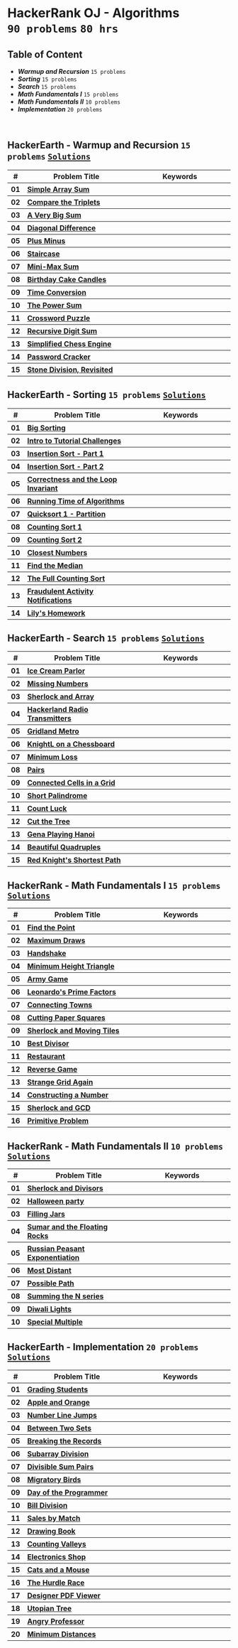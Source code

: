 # HackerRank OJ - Algorithms <br> `90 problems` `80 hrs`

## Table of Content

- ***Warmup and Recursion*** `15 problems`
- ***Sorting***              `15 problems`
- ***Search***               `15 problems`
- ***Math Fundamentals I***  `15 problems`
- ***Math Fundamentals II*** `10 problems`
- ***Implementation***       `20 problems`

<br>

## HackerEarth - Warmup and Recursion `15 problems` [`Solutions`](/level-2/hackerrank/algorithms/solutions/warmup-recursion.md)

<table>
    <head>
        <tr>
<th align="center">#</th>
<th align="center" width="600px">Problem Title</th>
<th align="center" width="600px">Keywords</th>
        </tr>
    </head>
    <tbody>
        <tr>
<th align="center">01</th>
<th align="left"><a href="https://hackerrank.com/challenges/simple-array-sum/problem">Simple Array Sum</a></th>
<th align="left"></th>
        </tr>
        <tr>
<th align="center">02</th>
<th align="left"><a href="https://hackerrank.com/challenges/compare-the-triplets/problem">Compare the Triplets</a></th>
<th align="left"></th>
        </tr>
        <tr>
<th align="center">03</th>
<th align="left"><a href="https://hackerrank.com/challenges/a-very-big-sum/problem">A Very Big Sum</a></th>
<th align="left"></th>
        </tr>
        <tr>
<th align="center">04</th>
<th align="left"><a href="https://hackerrank.com/challenges/diagonal-difference/problem">Diagonal Difference</a></th>
<th align="left"></th>
        </tr>
        <tr>
<th align="center">05</th>
<th align="left"><a href="https://hackerrank.com/challenges/plus-minus/problem">Plus Minus</a></th>
<th align="left"></th>
        </tr>
        <tr>
<th align="center">06</th>
<th align="left"><a href="https://hackerrank.com/challenges/staircase/problem">Staircase</a></th>
<th align="left"></th>
        </tr>
        <tr>
<th align="center">07</th>
<th align="left"><a href="https://hackerrank.com/challenges/mini-max-sum/problem">Mini-Max Sum</a></th>
<th align="left"></th>
        </tr>
        <tr>
<th align="center">08</th>
<th align="left"><a href="https://hackerrank.com/challenges/birthday-cake-candles/problem">Birthday Cake Candles</a></th>
<th align="left"></th>
        </tr>
        <tr>
<th align="center">09</th>
<th align="left"><a href="https://hackerrank.com/challenges/time-conversion/problem">Time Conversion</a></th>
<th align="left"></th>
        </tr>
        <tr>
<th align="center">10</th>
<th align="left"><a href="https://hackerrank.com/challenges/the-power-sum/problem">The Power Sum</a></th>
<th align="left"></th>
        </tr>
        <tr>
<th align="center">11</th>
<th align="left"><a href="https://hackerrank.com/challenges/crossword-puzzle/problem">Crossword Puzzle</a></th>
<th align="left"></th>
        </tr>
        <tr>
<th align="center">12</th>
<th align="left"><a href="https://hackerrank.com/challenges/recursive-digit-sum/problem">Recursive Digit Sum</a></th>
<th align="left"></th>
        </tr>
        <tr>
<th align="center">13</th>
<th align="left"><a href="https://hackerrank.com/challenges/simplified-chess-engine/problem">Simplified Chess Engine</a></th>
<th align="left"></th>
        </tr>
        <tr>
<th align="center">14</th>
<th align="left"><a href="https://hackerrank.com/challenges/password-cracker/problem">Password Cracker</a></th>
<th align="left"></th>
        </tr>
        <tr>
<th align="center">15</th>
<th align="left"><a href="https://hackerrank.com/challenges/stone-division-2/problem">Stone Division, Revisited</a></th>
<th align="left"></th>
        </tr>
    </tbody>
</table>

## HackerEarth - Sorting `15 problems` [`Solutions`](/level-2/hackerrank/algorithms/solutions/sorting.md)

<table>
    <head>
        <tr>
<th align="center">#</th>
<th align="center" width="600px">Problem Title</th>
<th align="center" width="600px">Keywords</th>
        </tr>
    </head>
    <tbody>
        <tr>
<th align="center">01</th>
<th align="left"><a href="https://hackerrank.com/challenges/big-sorting/problem">Big Sorting</a></th>
<th align="left"></th>
        </tr>
        <tr>
<th align="center">02</th>
<th align="left"><a href="https://hackerrank.com/challenges/tutorial-intro/problem">Intro to Tutorial Challenges</a></th>
<th align="left"></th>
        </tr>
        <tr>
<th align="center">03</th>
<th align="left"><a href="https://hackerrank.com/challenges/insertionsort1/problem">Insertion Sort - Part 1</a></th>
<th align="left"></th>
        </tr>
        <tr>
<th align="center">04</th>
<th align="left"><a href="https://hackerrank.com/challenges/insertionsort2/problem">Insertion Sort - Part 2</a></th>
<th align="left"></th>
        </tr>
        <tr>
<th align="center">05</th>
<th align="left"><a href="https://hackerrank.com/challenges/correctness-invariant/problem">Correctness and the Loop Invariant</a></th>
<th align="left"></th>
        </tr>
        <tr>
<th align="center">06</th>
<th align="left"><a href="https://hackerrank.com/challenges/runningtime/problem">Running Time of Algorithms</a></th>
<th align="left"></th>
        </tr>
        <tr>
<th align="center">07</th>
<th align="left"><a href="https://hackerrank.com/challenges/quicksort1/problem">Quicksort 1 - Partition</a></th>
<th align="left"></th>
        </tr>
        <tr>
<th align="center">08</th>
<th align="left"><a href="https://hackerrank.com/challenges/countingsort1/problem">Counting Sort 1</a></th>
<th align="left"></th>
        </tr>
        <tr>
<th align="center">09</th>
<th align="left"><a href="https://hackerrank.com/challenges/countingsort2/problem">Counting Sort 2</a></th>
<th align="left"></th>
        </tr>
        <tr>
<th align="center">10</th>
<th align="left"><a href="https://hackerrank.com/challenges/closest-numbers/problem">Closest Numbers</a></th>
<th align="left"></th>
        </tr>
        <tr>
<th align="center">11</th>
<th align="left"><a href="https://hackerrank.com/challenges/find-the-median/problem">Find the Median</a></th>
<th align="left"></th>
        </tr>
        <tr>
<th align="center">12</th>
<th align="left"><a href="https://hackerrank.com/challenges/countingsort4/problem">The Full Counting Sort</a></th>
<th align="left"></th>
        </tr>
        <tr>
<th align="center">13</th>
<th align="left"><a href="https://hackerrank.com/challenges/fraudulent-activity-notifications/problem">Fraudulent Activity Notifications</a></th>
<th align="left"></th>
        </tr>
        <tr>
<th align="center">14</th>
<th align="left"><a href="https://hackerrank.com/challenges/lilys-homework/problem">Lily's Homework</a></th>
<th align="left"></th>
        </tr>
    </tbody>
</table>

## HackerEarth - Search `15 problems` [`Solutions`](/level-2/hackerrank/algorithms/solutions/search.md)

<table>
    <head>
        <tr>
<th align="center">#</th>
<th align="center" width="600px">Problem Title</th>
<th align="center" width="600px">Keywords</th>
        </tr>
    </head>
    <tbody>
        <tr>
<th align="center">01</th>
<th align="left"><a href="https://hackerrank.com/challenges/icecream-parlor/problem">Ice Cream Parlor</a></th>
<th align="left"></th>
        </tr>
        <tr>
<th align="center">02</th>
<th align="left"><a href="https://hackerrank.com/challenges/missing-numbers/problem">Missing Numbers</a></th>
<th align="left"></th>
        </tr>
        <tr>
<th align="center">03</th>
<th align="left"><a href="https://hackerrank.com/challenges/sherlock-and-array/problem">Sherlock and Array</a></th>
<th align="left"></th>
        </tr>
        <tr>
<th align="center">04</th>
<th align="left"><a href="https://hackerrank.com/challenges/hackerland-radio-transmitters/problem">Hackerland Radio Transmitters</a></th>
<th align="left"></th>
        </tr>
        <tr>
<th align="center">05</th>
<th align="left"><a href="https://hackerrank.com/challenges/gridland-metro/problem">Gridland Metro</a></th>
<th align="left"></th>
        </tr>
        <tr>
<th align="center">06</th>
<th align="left"><a href="https://hackerrank.com/challenges/knightl-on-chessboard/problem">KnightL on a Chessboard</a></th>
<th align="left"></th>
        </tr>
        <tr>
<th align="center">07</th>
<th align="left"><a href="https://hackerrank.com/challenges/minimum-loss/problem">Minimum Loss</a></th>
<th align="left"></th>
        </tr>
        <tr>
<th align="center">08</th>
<th align="left"><a href="https://hackerrank.com/challenges/pairs/problem">Pairs</a></th>
<th align="left"></th>
        </tr>
        <tr>
<th align="center">09</th>
<th align="left"><a href="https://hackerrank.com/challenges/connected-cell-in-a-grid/problem">Connected Cells in a Grid</a></th>
<th align="left"></th>
        </tr>
<th align="center">10</th>
<th align="left"><a href="https://hackerrank.com/challenges/short-palindrome/problem">Short Palindrome</a></th>
<th align="left"></th>
        </tr>
<th align="center">11</th>
<th align="left"><a href="https://hackerrank.com/challenges/count-luck/problem">Count Luck</a></th>
<th align="left"></th>
        </tr>
        <tr>
<th align="center">12</th>
<th align="left"><a href="https://hackerrank.com/challenges/cut-the-tree/problem">Cut the Tree</a></th>
<th align="left"></th>
        </tr>
        <tr>
<th align="center">13</th>
<th align="left"><a href="https://hackerrank.com/challenges/gena/problem">Gena Playing Hanoi</a></th>
<th align="left"></th>
        </tr>
        <tr>
<th align="center">14</th>
<th align="left"><a href="https://hackerrank.com/challenges/xor-quadruples/problem">Beautiful Quadruples</a></th>
<th align="left"></th>
        </tr>
        <tr>
<th align="center">15</th>
<th align="left"><a href="https://hackerrank.com/challenges/red-knights-shortest-path/problem">Red Knight's Shortest Path</a></th>
<th align="left"></th>
        </tr>
    </tbody>
</table>

## HackerRank - Math Fundamentals I `15 problems` [`Solutions`](/level-2/hackerrank/algorithms/solutions/math-fundamentals-I.md)

<table>
    <head>
        <tr>
<th align="center">#</th>
<th align="center" width="600px">Problem Title</th>
<th align="center" width="600px">Keywords</th>
        </tr>
    </head>
    <tbody>
        <tr>
<th align="center">01</th>
<th align="left"><a href="https://hackerrank.com/challenges/find-point/problem">Find the Point</a></th>
<th align="left"></th>
        </tr>
        <tr>
<th align="center">02</th>
<th align="left"><a href="https://hackerrank.com/challenges/maximum-draws/problem">Maximum Draws</a></th>
<th align="left"></th>
        </tr>
        <tr>
<th align="center">03</th>
<th align="left"><a href="https://hackerrank.com/challenges/handshake/problem">Handshake</a></th>
<th align="left"></th>
        </tr>
        <tr>
<th align="center">04</th>
<th align="left"><a href="https://hackerrank.com/challenges/lowest-triangle/problem">Minimum Height Triangle</a></th>
<th align="left"></th>
        </tr>
        <tr>
<th align="center">05</th>
<th align="left"><a href="https://hackerrank.com/challenges/game-with-cells/problem">Army Game</a></th>
<th align="left"></th>
        </tr>
        <tr>
<th align="center">06</th>
<th align="left"><a href="https://hackerrank.com/challenges/leonardo-and-prime/problem">Leonardo's Prime Factors</a></th>
<th align="left"></th>
        </tr>
        <tr>
<th align="center">07</th>
<th align="left"><a href="https://hackerrank.com/challenges/connecting-towns/problem">Connecting Towns</a></th>
<th align="left"></th>
        </tr>
        <tr>
<th align="center">08</th>
<th align="left"><a href="https://hackerrank.com/challenges/p1-paper-cutting/problem">Cutting Paper Squares</a></th>
<th align="left"></th>
        </tr>
        <tr>
<th align="center">09</th>
<th align="left"><a href="https://hackerrank.com/challenges/sherlock-and-moving-tiles/problem">Sherlock and Moving Tiles</a></th>
<th align="left"></th>
        </tr>
        <tr>
<th align="center">10</th>
<th align="left"><a href="https://hackerrank.com/challenges/best-divisor/problem">Best Divisor</a></th>
<th align="left"></th>
        </tr>
        <tr>
<th align="center">11</th>
<th align="left"><a href="https://hackerrank.com/challenges/restaurant/problem">Restaurant</a></th>
<th align="left"></th>
        </tr>
        <tr>
<th align="center">12</th>
<th align="left"><a href="https://hackerrank.com/challenges/reverse-game/problem">Reverse Game</a></th>
<th align="left"></th>
        </tr>
        <tr>
<th align="center">13</th>
<th align="left"><a href="https://hackerrank.com/challenges/strange-grid/problem">Strange Grid Again</a></th>
<th align="left"></th>
        </tr>
        <tr>
<th align="center">14</th>
<th align="left"><a href="https://hackerrank.com/challenges/constructing-a-number/problem">Constructing a Number</a></th>
<th align="left"></th>
        </tr>
        <tr>
<th align="center">15</th>
<th align="left"><a href="https://hackerrank.com/challenges/sherlock-and-gcd/problem">Sherlock and GCD</a></th>
<th align="left"></th>
        </tr>
        <tr>
<th align="center">16</th>
<th align="left"><a href="https://hackerrank.com/challenges/primitive-problem/problem">Primitive Problem</a></th>
<th align="left"></th>
        </tr>
    </tbody>
</table>

## HackerRank - Math Fundamentals II `10 problems` [`Solutions`](/level-2/hackerrank/algorithms/solutions/math-fundamentals-II.md)

<table>
    <head>
        <tr>
<th align="center">#</th>
<th align="center" width="600px">Problem Title</th>
<th align="center" width="600px">Keywords</th>
        </tr>
    </head>
    <tbody>
        <tr>
<th align="center">01</th>
<th align="left"><a href="https://hackerrank.com/challenges/sherlock-and-divisors/problem">Sherlock and Divisors</a></th>
<th align="left"></th>
        </tr>
        <tr>
<th align="center">02</th>
<th align="left"><a href="https://hackerrank.com/challenges/halloween-party/problem">Halloween party</a></th>
<th align="left"></th>
        </tr>
        <tr>
<th align="center">03</th>
<th align="left"><a href="https://hackerrank.com/challenges/filling-jars/problem">Filling Jars</a></th>
<th align="left"></th>
        </tr>
        <tr>
<th align="center">04</th>
<th align="left"><a href="https://hackerrank.com/challenges/harry-potter-and-the-floating-rocks/problem">Sumar and the Floating Rocks</a></th>
<th align="left"></th>
        </tr>
        <tr>
<th align="center">05</th>
<th align="left"><a href="https://hackerrank.com/challenges/russian-peasant-exponentiation/problem">Russian Peasant Exponentiation</a></th>
<th align="left"></th>
        </tr>
        <tr>
<th align="center">06</th>
<th align="left"><a href="https://hackerrank.com/challenges/most-distant/problem">Most Distant</a></th>
<th align="left"></th>
        </tr>
        <tr>
<th align="center">07</th>
<th align="left"><a href="https://hackerrank.com/challenges/possible-path/problem">Possible Path</a></th>
<th align="left"></th>
        </tr>
        <tr>
<th align="center">08</th>
<th align="left"><a href="https://hackerrank.com/challenges/summing-the-n-series/problem">Summing the N series</a></th>
<th align="left"></th>
        </tr>
        <tr>
<th align="center">09</th>
<th align="left"><a href="https://hackerrank.com/challenges/diwali-lights/problem">Diwali Lights</a></th>
<th align="left"></th>
        </tr>
        <tr>
<th align="center">10</th>
<th align="left"><a href="https://hackerrank.com/challenges/special-multiple/problem">Special Multiple</a></th>
<th align="left"></th>
        </tr>
    </tbody>
</table>

## HackerEarth - Implementation `20 problems` [`Solutions`](/level-2/hackerrank/algorithms/solutions/implementation.md)

<table>
    <head>
        <tr>
<th align="center">#</th>
<th align="center" width="600px">Problem Title</th>
<th align="center" width="600px">Keywords</th>
        </tr>
    </head>
    <tbody>
        <tr>
<th align="center">01</th>
<th align="left"><a href="https://hackerrank.com/challenges/grading/problem">Grading Students</a></th>
<th align="left"></th>
        </tr>
        <tr>
<th align="center">02</th>
<th align="left"><a href="https://hackerrank.com/challenges/apple-and-orange/problem">Apple and Orange</a></th>
<th align="left"></th>
        </tr>
        <tr>
<th align="center">03</th>
<th align="left"><a href="https://hackerrank.com/challenges/kangaroo/problem">Number Line Jumps</a></th>
<th align="left"></th>
        </tr>
        <tr>
<th align="center">04</th>
<th align="left"><a href="https://hackerrank.com/challenges/between-two-sets/problem">Between Two Sets</a></th>
<th align="left"></th>
        </tr>
        <tr>
<th align="center">05</th>
<th align="left"><a href="https://hackerrank.com/challenges/breaking-best-and-worst-records/problem">Breaking the Records</a></th>
<th align="left"></th>
        </tr>
        <tr>
<th align="center">06</th>
<th align="left"><a href="https://hackerrank.com/challenges/the-birthday-bar/problem">Subarray Division</a></th>
<th align="left"></th>
        </tr>
        <tr>
<th align="center">07</th>
<th align="left"><a href="https://hackerrank.com/challenges/divisible-sum-pairs/problem">Divisible Sum Pairs</a></th>
<th align="left"></th>
        </tr>
        <tr>
<th align="center">08</th>
<th align="left"><a href="https://hackerrank.com/challenges/migratory-birds/problem">Migratory Birds</a></th>
<th align="left"></th>
        </tr>
        <tr>
<th align="center">09</th>
<th align="left"><a href="https://hackerrank.com/challenges/day-of-the-programmer/problem">Day of the Programmer</a></th>
<th align="left"></th>
        </tr>
        <tr>
<th align="center">10</th>
<th align="left"><a href="https://hackerrank.com/challenges/bon-appetit/problem">Bill Division</a></th>
<th align="left"></th>
        </tr>
        <tr>
<th align="center">11</th>
<th align="left"><a href="https://hackerrank.com/challenges/sock-merchant/problem">Sales by Match</a></th>
<th align="left"></th>
        </tr>
        <tr>
<th align="center">12</th>
<th align="left"><a href="https://hackerrank.com/challenges/drawing-book/problem">Drawing Book</a></th>
<th align="left"></th>
        </tr>
        <tr>
<th align="center">13</th>
<th align="left"><a href="https://hackerrank.com/challenges/counting-valleys/problem">Counting Valleys</a></th>
<th align="left"></th>
        </tr>
        <tr>
<th align="center">14</th>
<th align="left"><a href="https://hackerrank.com/challenges/electronics-shop/problem">Electronics Shop</a></th>
<th align="left"></th>
        </tr>
        <tr>
<th align="center">15</th>
<th align="left"><a href="https://hackerrank.com/challenges/cats-and-a-mouse/problem">Cats and a Mouse</a></th>
<th align="left"></th>
        </tr>
        <tr>
<th align="center">16</th>
<th align="left"><a href="https://hackerrank.com/challenges/the-hurdle-race/problem">The Hurdle Race</a></th>
<th align="left"></th>
        </tr>
        <tr>
<th align="center">17</th>
<th align="left"><a href="https://hackerrank.com/challenges/designer-pdf-viewer/problem">Designer PDF Viewer</a></th>
<th align="left"></th>
        </tr>
        <tr>
<th align="center">18</th>
<th align="left"><a href="https://hackerrank.com/challenges/utopian-tree/problem">Utopian Tree</a></th>
<th align="left"></th>
        </tr>
        <tr>
<th align="center">19</th>
<th align="left"><a href="https://hackerrank.com/challenges/angry-professor/problem">Angry Professor</a></th>
<th align="left"></th>
        </tr>
        <tr>
<th align="center">20</th>
<th align="left"><a href="https://hackerrank.com/challenges/minimum-distances/problem">Minimum Distances</a></th>
<th align="left"></th>
        </tr>
    </tbody>
</table>
